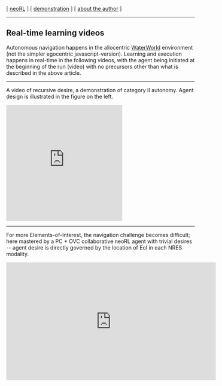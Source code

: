 [ [neoRL](index) ]   [ [demonstration](demonstrations.md) ]     [ [about the author](./about_the_author.md) ]

-----------------------------------------------------

## Real-time learning videos
Autonomous navigation happens in the allocentric [WaterWorld](https://pygame-learning-environment.readthedocs.io/en/latest/user/games/waterworld.html) environment (not the simpler egocentric javascript-version). 
Learning and execution happens in real-time in the following videos, with the agent being initiated at the beginning of the run (video) with no precursors other than what is described in the above article. 

------------------------------------------
A video of recursive desire, a demonstration of category II autonomy. 
Agent design is illustrated in the figure on the left.

<iframe src="https://player.vimeo.com/video/684966970?h=aec1b78a82&amp;badge=0&amp;autopause=0&amp;player_id=0&amp;app_id=58479" width="310" height="310" frameborder="0" allow="autoplay; fullscreen; picture-in-picture" allowfullscreen title="The neoRL framework for autonomous navigation."></iframe>

----

For more Elements-of-Interest, the navigation challenge becomes difficult;
here mastered by a PC + OVC collaborative neoRL agent with trivial desires -- agent desire is directly governed by the location of EoI in each NRES modality.

<iframe width="560" height="315" src="https://www.youtube.com/embed/ZyvxaMnm92s" title="YouTube video player" frameborder="0" allow="accelerometer; autoplay; clipboard-write; encrypted-media; gyroscope; picture-in-picture" allowfullscreen></iframe>

